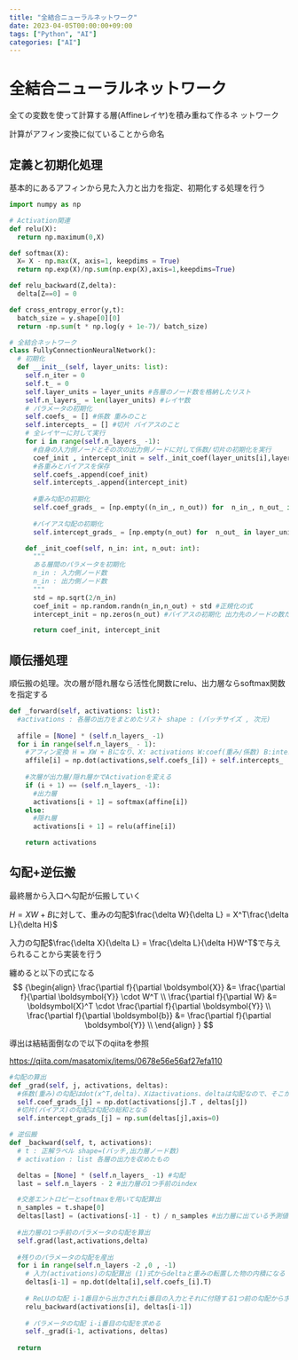 ```yaml
---
title: "全結合ニューラルネットワーク"
date: 2023-04-05T00:00:00+09:00
tags: ["Python", "AI"]
categories: ["AI"]
---
```

# 全結合ニューラルネットワーク

全ての変数を使って計算する層(Affineレイヤ)を積み重ねて作るネ  ットワーク

計算がアフィン変換に似ていることから命名

## 定義と初期化処理

基本的にあるアフィンから見た入力と出力を指定、初期化する処理を行う

``` python
import numpy as np

# Activation関連
def relu(X):
  return np.maximum(0,X)

def softmax(X):
  X= X - np.max(X, axis=1, keepdims = True)
  return np.exp(X)/np.sum(np.exp(X),axis=1,keepdims=True)

def relu_backward(Z,delta):
  delta[Z==0] = 0

def cross_entropy_error(y,t):
  batch_size = y.shape[0][0]
  return -np.sum(t * np.log(y + 1e-7)/ batch_size)

# 全結合ネットワーク
class FullyConnectionNeuralNetwork():
  # 初期化
  def __init__(self, layer_units: list):
    self.n_iter = 0
    self.t_ = 0
    self.layer_units = layer_units #各層のノード数を格納したリスト
    self.n_layers_ = len(layer_units) #レイヤ数
    # パラメータの初期化
    self.coefs_ = [] #係数 重みのこと
    self.intercepts_ = [] #切片 バイアスのこと
    # 全レイヤーに対して実行
    for i in range(self.n_layers_ -1):
      #自身の入力側ノードとその次の出力側ノードに対して係数/切片の初期化を実行
      coef_init , intercept_init = self._init_coef(layer_units[i],layer_units[i+1]) 
      #各重みとバイアスを保存
      self.coefs_.append(coef_init)
      self.intercepts_.append(intercept_init)
      
      #重み勾配の初期化
      self.coef_grads_ = [np.empty((n_in_, n_out)) for  n_in_, n_out_ in zip(layer_units[:-1],layer_units[1:])]
      
      #バイアス勾配の初期化
      self.intercept_grads_ = [np.empty(n_out) for  n_out_ in layer_units[1:]]

    def _init_coef(self, n_in: int, n_out: int):
      """
      ある層間のパラメータを初期化
      n_in : 入力側ノード数
      n_in : 出力側ノード数
      """
      std = np.sqrt(2/n_in)
      coef_init = np.random.randn(n_in,n_out) + std #正規化の式
      intercept_init = np.zeros(n_out) #バイアスの初期化 出力先のノードの数だけバイアスがあるので、その数だけ初期化

      return coef_init, intercept_init

```

## 順伝播処理

順伝搬の処理。次の層が隠れ層なら活性化関数にrelu、出力層ならsoftmax関数を指定する

``` python
def _forward(self, activations: list):
  #activations : 各層の出力をまとめたリスト shape : (バッチサイズ , 次元)
  
  affile = [None] * (self.n_layers_ -1)
  for i in range(self.n_layers_ - 1):
    #アフィン変換 H = XW + Bになり、X: activations W:coef(重み/係数) B:intercepts_(切片/バイアス)となる
    affile[i] = np.dot(activations,self.coefs_[i]) + self.intercepts_
    
    #次層が出力層/隠れ層かでActivationを変える
    if (i + 1) == (self.n_layers_ -1):
      #出力層
      activations[i + 1] = softmax(affine[i])
    else:
      #隠れ層
      activations[i + 1] = relu(affine[i])

    return activations
```

## 勾配+逆伝搬

最終層から入口へ勾配が伝搬していく

$H = XW+B$に対して、重みの勾配$\frac{\delta W}{\delta L} = X^T\frac{\delta L}{\delta H}$

入力の勾配$\frac{\delta X}{\delta L} = \frac{\delta L}{\delta H}W^T$で与えられることから実装を行う

纏めると以下の式になる
$$
{\begin{align}
\frac{\partial f}{\partial \boldsymbol{X}} &= \frac{\partial f}{\partial \boldsymbol{Y}} \cdot W^T  \\
\frac{\partial f}{\partial W} &= \boldsymbol{X}^T \cdot \frac{\partial f}{\partial \boldsymbol{Y}}    \\
\frac{\partial f}{\partial \boldsymbol{b}} &= \frac{\partial f}{\partial \boldsymbol{Y}}   \\
\end{align}
}
$$

導出は結結面倒なので以下のqiitaを参照

https://qiita.com/masatomix/items/0678e56e56af27efa110

``` python
#勾配の算出
def _grad(self, j, activations, deltas):
  #係数(重み)の勾配はdot(x^T,delta)、Xはactivations、deltaは勾配なので、そこから計算する
  self.coef_grads_[j] = np.dot(activations[j].T , deltas[j])
  #切片(バイアス)の勾配は勾配の総和となる
  self.intercept_grads_[j] = np.sum(deltas[j],axis=0)

# 逆伝搬
def _backward(self, t, activations):
  # t : 正解ラベル shape=(バッチ,出力層ノード数)
  # activation : list 各層の出力を収めたもの

  deltas = [None] * (self.n_layers_ -1) #勾配
  last = self.n_layers - 2 #出力層の1つ手前のindex

  #交差エントロピーとsoftmaxを用いて勾配算出
  n_samples = t.shape[0]
  deltas[last] = (activations[-1] - t) / n_samples #出力層に出ている予測値と正解ラベルの差をサンプル数で割る
  
  #出力層の1つ手前のパラメータの勾配を算出
  self.grad(last,activations,delta)
  
  #残りのパラメータの勾配を産出
  for i in range(self.n_layers -2 ,0 , -1)
    # 入力(activations)の勾配算出 (1)式からdeltaと重みの転置した物の内積になる
    deltas[i-1] = np.dot(delta[i],self.coefs_[i].T)
    
    # ReLUの勾配 i-1番目から出力されたi番目の入力とそれに付随する1つ前の勾配から求める
    relu_backward(activations[i], deltas[i-1])
    
    # パラメータの勾配 i-i番目の勾配を求める
    self._grad(i-1, activations, deltas)
    
  return

```